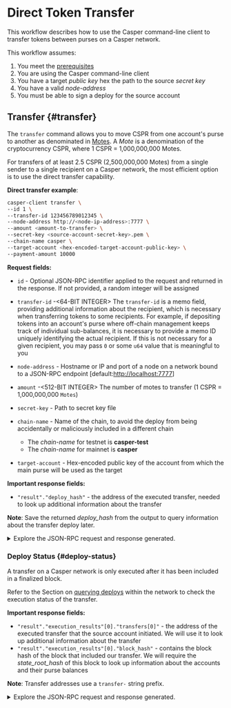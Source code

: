 # Direct Token Transfer

This workflow describes how to use the Casper command-line client to transfer tokens between purses on a Casper network.

This workflow assumes:

1.  You meet the [prerequisites](/dapp-dev-guide/setup.md)
2.  You are using the Casper command-line client
3.  You have a target *public key* hex the path to the source *secret key*
4.  You have a valid *node-address*
5.  You must be able to sign a deploy for the source account

## Transfer {#transfer}

The `transfer` command allows you to move CSPR from one account's purse to another as denominated in [Motes](../design/casper-design.md/#tokens-divisibility). A _Mote_ is a denomination of the cryptocurrency CSPR, where 1 CSPR = 1,000,000,000 Motes.

For transfers of at least 2.5 CSPR (2,500,000,000 Motes) from a single sender to a single recipient on a Casper network, the most efficient option is to use the direct transfer capability.

**Direct transfer example**:

```bash
casper-client transfer \
--id 1 \
--transfer-id 123456789012345 \
--node-address http://<node-ip-address>:7777 \
--amount <amount-to-transfer> \
--secret-key <source-account-secret-key>.pem \
--chain-name casper \
--target-account <hex-encoded-target-account-public-key> \
--payment-amount 10000
```

**Request fields:**

-   `id` - Optional JSON-RPC identifier applied to the request and returned in the response. If not provided, a random integer will be assigned

-   `transfer-id` -<64-BIT INTEGER> The `transfer-id` is a memo field, providing additional information about the recipient, which is necessary when transferring tokens to some recipients. For example, if depositing tokens into an account's purse where off-chain management keeps track of individual sub-balances, it is necessary to provide a memo ID uniquely identifying the actual recipient. If this is not necessary for a given recipient, you may pass `0` or some `u64` value that is meaningful to you

-   `node-address` - Hostname or IP and port of a node on a network bound to a JSON-RPC endpoint \[default:<http://localhost:7777>\]

-   `amount` -<512-BIT INTEGER> The number of motes to transfer (1 CSPR = 1,000,000,000 `Motes`)

-   `secret-key` - Path to secret key file

-   `chain-name` - Name of the chain, to avoid the deploy from being accidentally or maliciously included in a different chain

    -   The _chain-name_ for testnet is **casper-test**
    -   The _chain-name_ for mainnet is **casper**

-   `target-account` - Hex-encoded public key of the account from which the main purse will be used as the target

**Important response fields:**

-   `"result"."deploy_hash"` - the address of the executed transfer, needed to look up additional information about the transfer

**Note**: Save the returned _deploy_hash_ from the output to query information about the transfer deploy later.

<details>
<summary>Explore the JSON-RPC request and response generated.</summary>

**JSON-RPC Request**:

```json
{
    "id": 1,
    "jsonrpc": "2.0",
    "method": "account_put_deploy",
    "params": {
        "deploy": {
            "approvals": [
                {
                    "signature": "130 chars",
                    "signer": "010f50b0116f213ef65b99d1bd54483f92bf6131de2f8aceb7e3f825a838292150"
                }
            ],
            "hash": "ec2d477a532e00b08cfa9447b7841a645a27d34ee12ec55318263617e5740713",
            "header": {
                "account": "010f50b0116f213ef65b99d1bd54483f92bf6131de2f8aceb7e3f825a838292150",
                "body_hash": "da35b095640a403324306c59ac6f18a446dfcc28faf753ce58b96b635587dd8e",
                "chain_name": "casper-net-1",
                "dependencies": [],
                "gas_price": 1,
                "timestamp": "2021-04-20T18:04:40.333Z",
                "ttl": "1h"
            },
            "payment": {
                "ModuleBytes": {
                    "args": [
                        [
                            "amount",
                            {
                                "bytes": "021027",
                                "cl_type": "U512",
                                "parsed": "10000"
                            }
                        ]
                    ],
                    "module_bytes": ""
                }
            },
            "session": {
                "Transfer": {
                    "args": [
                        [
                            "amount",
                            {
                                "bytes": "0400f90295",
                                "cl_type": "U512",
                                "parsed": "2500000000"
                            }
                        ],
                        [
                            "target",
                            {
                                "bytes": "8ae68a6902ff3c029cea32bb67ae76b25d26329219e4c9ceb676745981fd3668",
                                "cl_type": {
                                    "ByteArray": 32
                                },
                                "parsed": "8ae68a6902ff3c029cea32bb67ae76b25d26329219e4c9ceb676745981fd3668"
                            }
                        ],
                        [
                            "id",
                            {
                                "bytes": "00",
                                "cl_type": {
                                    "Option": "U64"
                                },
                                "parsed": null
                            }
                        ]
                    ]
                }
            }
        }
    }
}
```

**JSON-RPC Response**:

```json
{
    "id": 1,
    "jsonrpc": "2.0",
    "result": {
        "api_version": "1.0.0",
        "deploy_hash": "ec2d477a532e00b08cfa9447b7841a645a27d34ee12ec55318263617e5740713"
    }
}
```

</details>

### Deploy Status {#deploy-status}

A transfer on a Casper network is only executed after it has been included in a finalized block.

Refer to the Section on [querying deploys](querying.md#deploy-status) within the network to check the execution status of the transfer.

**Important response fields:**

-   `"result"."execution_results"[0]."transfers[0]"` - the address of the executed transfer that the source account initiated. We will use it to look up additional information about the transfer
-   `"result"."execution_results"[0]."block_hash"` - contains the block hash of the block that included our transfer. We will require the _state_root_hash_ of this block to look up information about the accounts and their purse balances

**Note**: Transfer addresses use a `transfer-` string prefix.

<details>
<summary>Explore the JSON-RPC request and response generated.</summary>

**JSON-RPC Request**:

```json
{
    "id": 2,
    "jsonrpc": "2.0",
    "method": "info_get_deploy",
    "params": {
        "deploy_hash": "ec2d477a532e00b08cfa9447b7841a645a27d34ee12ec55318263617e5740713"
    }
}
```

**JSON-RPC Response**:

```json
{
  "id": 6054990863558097019,
  "jsonrpc": "2.0",
  "result": {
    "api_version": "1.4.6",
    "deploy": {
      "approvals": [
        {
          "signature": "01c8c1704a2c921988cd546fe85d249f27bc9da198e8c2f79d91e19a40e015e59a099723b5540c20c57a1ebffef2e4d2e333d9e52f1f27fef9d6b9a4ec5080b40a",
          "signer": "01ea8ff63a2b3bcf42c3e8e057959d864043fb989082ddc54464ef9a2ea7338ba0"
        }
      ],
      "hash": "d5862af0c7d06df6cb265c2dee9a014ce570a8db75eb0689f14d819c632c305d",
      "header": {
        "account": "01ea8ff63a2b3bcf42c3e8e057959d864043fb989082ddc54464ef9a2ea7338ba0",
        "body_hash": "9ccc49a951b9b783bbb20746007e221e8326fbbb48f002aaa40d664abf35995d",
        "chain_name": "casper-test",
        "dependencies": [],
        "gas_price": 1,
        "timestamp": "2022-07-05T22:39:20.190Z",
        "ttl": "30m"
      },
      "payment": {
        "ModuleBytes": {
          "args": [
            [
              "amount",
              {
                "bytes": "0400e1f505",
                "cl_type": "U512",
                "parsed": "100000000"
              }
            ]
          ],
          "module_bytes": ""
        }
      },
      "session": {
        "Transfer": {
          "args": [
            [
              "amount",
              {
                "bytes": "0400f90295",
                "cl_type": "U512",
                "parsed": "2500000000"
              }
            ],
            [
              "target",
              {
                "bytes": "0203343d88a5dd8a67ab8c9d572c50c7f4604960d78f8a41ea48b98d3dcec6316834",
                "cl_type": "PublicKey",
                "parsed": "0203343d88a5dd8a67ab8c9d572c50c7f4604960d78f8a41ea48b98d3dcec6316834"
              }
            ],
            [
              "id",
              {
                "bytes": "01e6c6720000000000",
                "cl_type": {
                  "Option": "U64"
                },
                "parsed": 7522022
              }
            ]
          ]
        }
      }
    },
    "execution_results": [
      {
        "block_hash": "b357fc78f105e43be66f268bb8d7308f357fe37e0e55d92d26f8e255c9292529",
        "result": {
          "Success": {
            "cost": "100000000",
            "effect": {
              "operations": [],
              "transforms": [
                {
                  "key": "account-hash-aff4921ce6f73072a914f04e7327a946b72ec4562a7d99f107e9411d1592c3f6",
                  "transform": "Identity"
                },
                {
                  "key": "account-hash-aff4921ce6f73072a914f04e7327a946b72ec4562a7d99f107e9411d1592c3f6",
                  "transform": "Identity"
                },
                {
                  "key": "hash-8cf5e4acf51f54eb59291599187838dc3bc234089c46fc6ca8ad17e762ae4401",
                  "transform": "Identity"
                },
                {
                  "key": "hash-624dbe2395b9d9503fbee82162f1714ebff6b639f96d2084d26d944c354ec4c5",
                  "transform": "Identity"
                },
                {
                  "key": "hash-010c3fe81b7b862e50c77ef9a958a05bfa98444f26f96f23d37a13c96244cfb7",
                  "transform": "Identity"
                },
                {
                  "key": "hash-9824d60dc3a5c44a20b9fd260a412437933835b52fc683d8ae36e4ec2114843e",
                  "transform": "Identity"
                },
                {
                  "key": "balance-20c3a137051eaa98efa048fd8f888ed4b342bcc1c8166f475e25b6a627d669a4",
                  "transform": "Identity"
                },
                {
                  "key": "balance-98d945f5324f865243b7c02c0417ab6eac361c5c56602fd42ced834a1ba201b6",
                  "transform": "Identity"
                },
                {
                  "key": "balance-20c3a137051eaa98efa048fd8f888ed4b342bcc1c8166f475e25b6a627d669a4",
                  "transform": {
                    "WriteCLValue": {
                      "bytes": "0500a7d0dd2c",
                      "cl_type": "U512",
                      "parsed": "192700000000"
                    }
                  }
                },
                {
                  "key": "balance-98d945f5324f865243b7c02c0417ab6eac361c5c56602fd42ced834a1ba201b6",
                  "transform": {
                    "AddUInt512": "100000000"
                  }
                },
                {
                  "key": "account-hash-aff4921ce6f73072a914f04e7327a946b72ec4562a7d99f107e9411d1592c3f6",
                  "transform": "Identity"
                },
                {
                  "key": "account-hash-aff4921ce6f73072a914f04e7327a946b72ec4562a7d99f107e9411d1592c3f6",
                  "transform": "Identity"
                },
                {
                  "key": "hash-8cf5e4acf51f54eb59291599187838dc3bc234089c46fc6ca8ad17e762ae4401",
                  "transform": "Identity"
                },
                {
                  "key": "hash-624dbe2395b9d9503fbee82162f1714ebff6b639f96d2084d26d944c354ec4c5",
                  "transform": "Identity"
                },
                {
                  "key": "hash-010c3fe81b7b862e50c77ef9a958a05bfa98444f26f96f23d37a13c96244cfb7",
                  "transform": "Identity"
                },
                {
                  "key": "hash-9824d60dc3a5c44a20b9fd260a412437933835b52fc683d8ae36e4ec2114843e",
                  "transform": "Identity"
                },
                {
                  "key": "balance-20c3a137051eaa98efa048fd8f888ed4b342bcc1c8166f475e25b6a627d669a4",
                  "transform": "Identity"
                },
                {
                  "key": "balance-98d945f5324f865243b7c02c0417ab6eac361c5c56602fd42ced834a1ba201b6",
                  "transform": "Identity"
                },
                {
                  "key": "balance-20c3a137051eaa98efa048fd8f888ed4b342bcc1c8166f475e25b6a627d669a4",
                  "transform": {
                    "WriteCLValue": {
                      "bytes": "0500a7d0dd2c",
                      "cl_type": "U512",
                      "parsed": "192700000000"
                    }
                  }
                },
                {
                  "key": "balance-98d945f5324f865243b7c02c0417ab6eac361c5c56602fd42ced834a1ba201b6",
                  "transform": {
                    "AddUInt512": "100000000"
                  }
                },
                {
                  "key": "hash-010c3fe81b7b862e50c77ef9a958a05bfa98444f26f96f23d37a13c96244cfb7",
                  "transform": "Identity"
                },
                {
                  "key": "hash-9824d60dc3a5c44a20b9fd260a412437933835b52fc683d8ae36e4ec2114843e",
                  "transform": "Identity"
                },
                {
                  "key": "balance-20c3a137051eaa98efa048fd8f888ed4b342bcc1c8166f475e25b6a627d669a4",
                  "transform": "Identity"
                },
                {
                  "key": "balance-be85882962304905286b2b4d3602f7f287095536ef4ce3e9a5360930c729ec2c",
                  "transform": "Identity"
                },
                {
                  "key": "balance-20c3a137051eaa98efa048fd8f888ed4b342bcc1c8166f475e25b6a627d669a4",
                  "transform": {
                    "WriteCLValue": {
                      "bytes": "0500aecd482c",
                      "cl_type": "U512",
                      "parsed": "190200000000"
                    }
                  }
                },
                {
                  "key": "balance-be85882962304905286b2b4d3602f7f287095536ef4ce3e9a5360930c729ec2c",
                  "transform": {
                    "AddUInt512": "2500000000"
                  }
                },
                {
                  "key": "transfer-86760957e94a46839bcd03bee35c9db6b8a906e6fbfe87e69e93383df3d41b2a",
                  "transform": {
                    "WriteTransfer": {
                      "amount": "2500000000",
                      "deploy_hash": "d5862af0c7d06df6cb265c2dee9a014ce570a8db75eb0689f14d819c632c305d",
                      "from": "account-hash-9aed70924116013bdd5517109bea97678d9cff449640457a8a4ed3e561d864d4",
                      "gas": "0",
                      "id": 7522022,
                      "source": "uref-20c3a137051eaa98efa048fd8f888ed4b342bcc1c8166f475e25b6a627d669a4-007",
                      "target": "uref-be85882962304905286b2b4d3602f7f287095536ef4ce3e9a5360930c729ec2c-004",
                      "to": "account-hash-aff4921ce6f73072a914f04e7327a946b72ec4562a7d99f107e9411d1592c3f6"
                    }
                  }
                },
                {
                  "key": "deploy-d5862af0c7d06df6cb265c2dee9a014ce570a8db75eb0689f14d819c632c305d",
                  "transform": {
                    "WriteDeployInfo": {
                      "deploy_hash": "d5862af0c7d06df6cb265c2dee9a014ce570a8db75eb0689f14d819c632c305d",
                      "from": "account-hash-9aed70924116013bdd5517109bea97678d9cff449640457a8a4ed3e561d864d4",
                      "gas": "100000000",
                      "source": "uref-20c3a137051eaa98efa048fd8f888ed4b342bcc1c8166f475e25b6a627d669a4-007",
                      "transfers": [
                        "transfer-86760957e94a46839bcd03bee35c9db6b8a906e6fbfe87e69e93383df3d41b2a"
                      ]
                    }
                  }
                },
                {
                  "key": "hash-8cf5e4acf51f54eb59291599187838dc3bc234089c46fc6ca8ad17e762ae4401",
                  "transform": "Identity"
                },
                {
                  "key": "hash-624dbe2395b9d9503fbee82162f1714ebff6b639f96d2084d26d944c354ec4c5",
                  "transform": "Identity"
                },
                {
                  "key": "balance-98d945f5324f865243b7c02c0417ab6eac361c5c56602fd42ced834a1ba201b6",
                  "transform": "Identity"
                },
                {
                  "key": "hash-8cf5e4acf51f54eb59291599187838dc3bc234089c46fc6ca8ad17e762ae4401",
                  "transform": "Identity"
                },
                {
                  "key": "hash-010c3fe81b7b862e50c77ef9a958a05bfa98444f26f96f23d37a13c96244cfb7",
                  "transform": "Identity"
                },
                {
                  "key": "hash-9824d60dc3a5c44a20b9fd260a412437933835b52fc683d8ae36e4ec2114843e",
                  "transform": "Identity"
                },
                {
                  "key": "balance-98d945f5324f865243b7c02c0417ab6eac361c5c56602fd42ced834a1ba201b6",
                  "transform": "Identity"
                },
                {
                  "key": "balance-874289dbe721508e8d2893efd86364ea1ca67a6a2456825259efd6db8efb427c",
                  "transform": "Identity"
                },
                {
                  "key": "balance-98d945f5324f865243b7c02c0417ab6eac361c5c56602fd42ced834a1ba201b6",
                  "transform": {
                    "WriteCLValue": {
                      "bytes": "00",
                      "cl_type": "U512",
                      "parsed": "0"
                    }
                  }
                },
                {
                  "key": "balance-874289dbe721508e8d2893efd86364ea1ca67a6a2456825259efd6db8efb427c",
                  "transform": {
                    "AddUInt512": "100000000"
                  }
                }
              ]
            },
            "transfers": [
              "transfer-86760957e94a46839bcd03bee35c9db6b8a906e6fbfe87e69e93383df3d41b2a"
            ]
          }
        }
      }
    ]
  }
}
```

</details>


